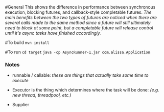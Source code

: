 #General
This shows the difference in performance between synchronous execution, blocking futures, and callback-style completable futures.
_The main benefits between the two types of futures are noticed when there are several calls made to the same method since a future will still ultimately need to block at some point, but a completable future will release control until it's async tasks have finished accordingly._

#To build
```mvn install```

#To run
```cd target```
```java -cp AsyncRunner-1.jar com.alissa.Application```

### Notes
   * runnable / callable:
     _these are things that actually take some time to execute_

   * Executor is the thing which determines where the task will be done:
     _(e.g. new thread, threadpool, etc.)_

   * Supplier